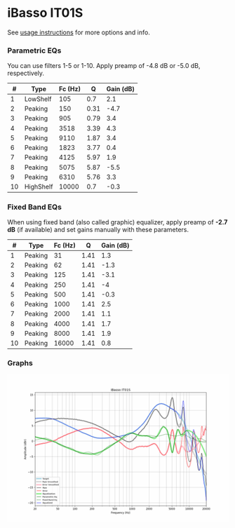 # iBasso IT01S
See [usage instructions](https://github.com/jaakkopasanen/AutoEq#usage) for more options and info.

### Parametric EQs
You can use filters 1-5 or 1-10. Apply preamp of -4.8 dB or -5.0 dB, respectively.

|   # | Type      |   Fc (Hz) |    Q |   Gain (dB) |
|-----|-----------|-----------|------|-------------|
|   1 | LowShelf  |       105 | 0.7  |         2.1 |
|   2 | Peaking   |       150 | 0.31 |        -4.7 |
|   3 | Peaking   |       905 | 0.79 |         3.4 |
|   4 | Peaking   |      3518 | 3.39 |         4.3 |
|   5 | Peaking   |      9110 | 1.87 |         3.4 |
|   6 | Peaking   |      1823 | 3.77 |         0.4 |
|   7 | Peaking   |      4125 | 5.97 |         1.9 |
|   8 | Peaking   |      5075 | 5.87 |        -5.5 |
|   9 | Peaking   |      6310 | 5.76 |         3.3 |
|  10 | HighShelf |     10000 | 0.7  |        -0.3 |

### Fixed Band EQs
When using fixed band (also called graphic) equalizer, apply preamp of **-2.7 dB** (if available) and set gains manually with these parameters.

|   # | Type    |   Fc (Hz) |    Q |   Gain (dB) |
|-----|---------|-----------|------|-------------|
|   1 | Peaking |        31 | 1.41 |         1.3 |
|   2 | Peaking |        62 | 1.41 |        -1.3 |
|   3 | Peaking |       125 | 1.41 |        -3.1 |
|   4 | Peaking |       250 | 1.41 |        -4   |
|   5 | Peaking |       500 | 1.41 |        -0.3 |
|   6 | Peaking |      1000 | 1.41 |         2.5 |
|   7 | Peaking |      2000 | 1.41 |         1.1 |
|   8 | Peaking |      4000 | 1.41 |         1.7 |
|   9 | Peaking |      8000 | 1.41 |         1.9 |
|  10 | Peaking |     16000 | 1.41 |         0.8 |

### Graphs
![](./iBasso%20IT01S.png)
